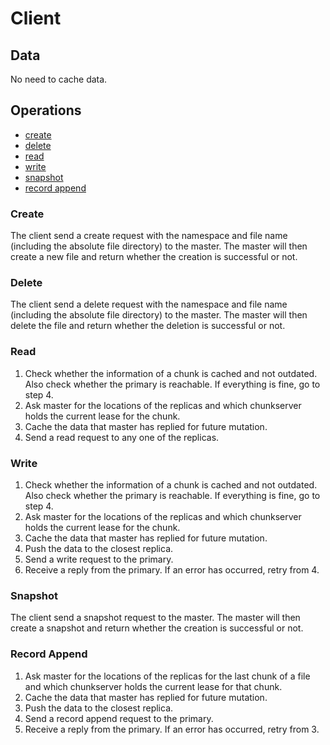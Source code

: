 # Client

## Data

No need to cache data.

## Operations

- [create](#create)
- [delete](#delete)
- [read](#read)
- [write](#write)
- [snapshot](#snapshot)
- [record append](#record-append)

### Create

The client send a create request with the namespace and file name (including
the absolute file directory) to the master. The master will then create a new
file and return whether the creation is successful or not.

### Delete

The client send a delete request with the namespace and file name (including
the absolute file directory) to the master. The master will then delete the
file and return whether the deletion is successful or not.

### Read

1. Check whether the information of a chunk is cached and not outdated. Also
   check whether the primary is reachable. If everything is fine, go to step 4.
2. Ask master for the locations of the replicas and which chunkserver holds
   the current lease for the chunk.
3. Cache the data that master has replied for future mutation.
4. Send a read request to any one of the replicas.

### Write

1. Check whether the information of a chunk is cached and not outdated. Also
   check whether the primary is reachable. If everything is fine, go to step 4.
2. Ask master for the locations of the replicas and which chunkserver holds
   the current lease for the chunk.
3. Cache the data that master has replied for future mutation.
4. Push the data to the closest replica.
5. Send a write request to the primary.
6. Receive a reply from the primary. If an error has occurred, retry from 4.

### Snapshot

The client send a snapshot request to the master. The master will then create
a snapshot and return whether the creation is successful or not.

### Record Append

1. Ask master for the locations of the replicas for the last chunk of a file
   and which chunkserver holds the current lease for that chunk.
2. Cache the data that master has replied for future mutation.
3. Push the data to the closest replica.
4. Send a record append request to the primary.
5. Receive a reply from the primary. If an error has occurred, retry from 3.
